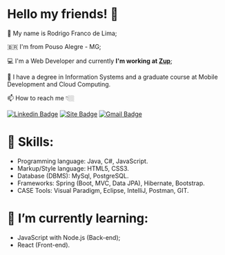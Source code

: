 

<!--
### Hi there 👋
**RodrigoFranco91/RodrigoFranco91** is a ✨ _special_ ✨ repository because its `README.md` (this file) appears on your GitHub profile.

Here are some ideas to get you started:

- 🔭 I’m currently working on ...
- 🌱 I’m currently learning ...
- 👯 I’m looking to collaborate on ...
- 🤔 I’m looking for help with ...
- 💬 Ask me about ...
- 📫 How to reach me: ...
- 😄 Pronouns: ...
- ⚡ Fun fact: ...
-->
# Hello my friends! 👋

🧑 My name is Rodrigo Franco de Lima;

🇧🇷 I'm from Pouso Alegre - MG;

💻 I'm a Web Developer and currently **I'm working at [Zup](https://www.zup.com.br/)**; 

📜 I have a degree in Information Systems and a graduate course at Mobile Development and Cloud Computing. 

📫 How to reach me 👇🏼

[![Linkedin Badge](https://img.shields.io/badge/-LinkedIn-blue?style=flat-square&logo=Linkedin&logoColor=white&link=https://br.linkedin.com/in/rodrigofrancodelima/)](https://br.linkedin.com/in/rodrigofrancodelima/) 
[![Site Badge](https://img.shields.io/badge/-Site-FF0000?style=flat-square&logoColor=white&link=https://www.rodrigofrancodelima.com.br)](https://www.rodrigofrancodelima.com.br)
[![Gmail Badge](https://img.shields.io/badge/-Gmail-6633cc?style=flat-square&logo=Gmail&logoColor=white&link=mailto:rodrigofrancodelima@gmail.com)](mailto:rodrigofrancodelima@gmail.com)

# 💪 Skills:
- Programming language: Java, C#, JavaScript.
- Markup/Style language: HTML5, CSS3.
- Database (DBMS): MySql, PostgreSQL.
- Frameworks: Spring (Boot, MVC, Data JPA), Hibernate, Bootstrap.
- CASE Tools: Visual Paradigm, Eclipse, IntelliJ, Postman, GIT.

# 🌱 I’m currently learning:
- JavaScript with Node.js (Back-end);
- React (Front-end).

# 

